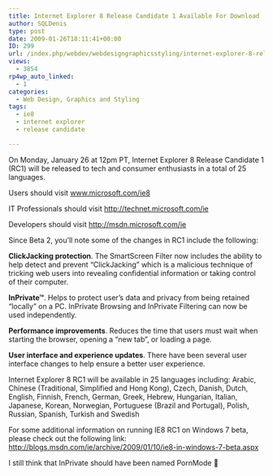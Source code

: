 ```yaml
---
title: Internet Explorer 8 Release Candidate 1 Available For Download
author: SQLDenis
type: post
date: 2009-01-26T18:11:41+00:00
ID: 299
url: /index.php/webdev/webdesigngraphicsstyling/internet-explorer-8-release-candidate-1/
views:
  - 3854
rp4wp_auto_linked:
  - 1
categories:
  - Web Design, Graphics and Styling
tags:
  - ie8
  - internet explorer
  - release candidate

---
```

On Monday, January 26 at 12pm PT, Internet Explorer 8 Release Candidate 1 (RC1) will be released to tech and consumer enthusiasts in a total of 25 languages.

Users should visit www.microsoft.com/ie8

IT Professionals should visit http://technet.microsoft.com/ie

Developers should visit http://msdn.microsoft.com/ie

Since Beta 2, you’ll note some of the changes in RC1 include the following:

**ClickJacking protection**. The SmartScreen Filter now includes the ability to help detect and prevent “ClickJacking” which is a malicious technique of tricking web users into revealing confidential information or taking control of their computer.

**InPrivate™**. Helps to protect user’s data and privacy from being retained “locally” on a PC. InPrivate Browsing and InPrivate Filtering can now be used independently.

**Performance improvements**. Reduces the time that users must wait when starting the browser, opening a “new tab”, or loading a page.

**User interface and experience updates**. There have been several user interface changes to help ensure a better user experience.

Internet Explorer 8 RC1 will be available in 25 languages including: Arabic, Chinese (Traditional, Simplified and Hong Kong), Czech, Danish, Dutch, English, Finnish, French, German, Greek, Hebrew, Hungarian, Italian, Japanese, Korean, Norwegian, Portuguese (Brazil and Portugal), Polish, Russian, Spanish, Turkish and Swedish

For some additional information on running IE8 RC1 on Windows 7 beta, please check out the following link: http://blogs.msdn.com/ie/archive/2009/01/10/ie8-in-windows-7-beta.aspx

I still think that InPrivate should have been named PornMode 🙂